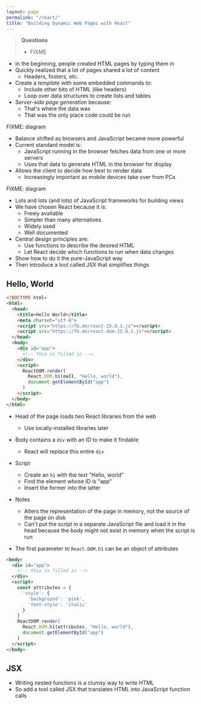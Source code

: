 ```yaml
---
layout: page
permalink: "/react/"
title: "Building Dynamic Web Pages with React"
---
```


> **Questions**
>
> - FIXME

- In the beginning, people created HTML pages by typing them in
- Quickly realized that a lot of pages shared a lot of content
  - Headers, footers, etc.
- Create a _template_ with some embedded commands to:
  - Include other bits of HTML (like headers)
  - Loop over data structures to create lists and tables
- _Server-side page generation_ because:
  - That's where the data was
  - That was the only place code could be run

FIXME: diagram

- Balance shifted as browsers and JavaScript became more powerful
- Current standard model is:
  - JavaScript running in the browser fetches data from one or more servers
  - Uses that data to generate HTML in the browser for display
- Allows the client to decide how best to render data
  - Increasingly important as mobile devices take over from PCs

FIXME: diagram

- Lots and lots (and lots) of JavaScript frameworks for building views
- We have chosen React because it is:
  - Freely available
  - Simpler than many alternatives
  - Widely used
  - Well documented
- Central design principles are:
  - Use functions to describe the desired HTML
  - Let React decide which functions to run when data changes
- Show how to do it the pure-JavaScript way
- Then introduce a tool called JSX that simplifies things

## Hello, World

<!-- @src/react/hello.html -->
```html
<!DOCTYPE html>
<html>
  <head>
    <title>Hello World</title>
    <meta charset="utf-8">
    <script src="https://fb.me/react-15.0.1.js"></script>
    <script src="https://fb.me/react-dom-15.0.1.js"></script>
  </head>
  <body>
    <div id="app">
      <!-- this is filled in -->
    </div>
    <script>
      ReactDOM.render(
        React.DOM.h1(null, "Hello, world"),
        document.getElementById("app")
      )
    </script>
  </body>
</html>
```

- Head of the page loads two React libraries from the web
  - Use locally-installed libraries later
- Body contains a `div` with an ID to make it findable
  - React will replace this entire `div`
- Script
  - Create an `h1` with the text "Hello, world"
  - Find the element whose ID is "app"
  - Insert the former into the latter
- Notes
  - Alters the representation of the page in memory, not the source of the page on disk
  - Can't put the script in a separate JavaScript file and load it in the head
    because the body might not exist in memory when the script is run

- The first parameter to `React.DOM.h1` can be an object of attributes

<!-- @src/react/stylish.html -->
```html
<body>
  <div id="app">
    <!-- this is filled in -->
  </div>
  <script>
    const attributes = {
      'style': {
        'background': 'pink',
        'font-style': 'italic'
      }
    }
    ReactDOM.render(
      React.DOM.h1(attributes, "Hello, world"),
      document.getElementById("app")
    )
  </script>
</body>
```

## JSX

- Writing nested functions is a clumsy way to write HTML
- So add a tool called JSX that translates HTML into JavaScript function calls
